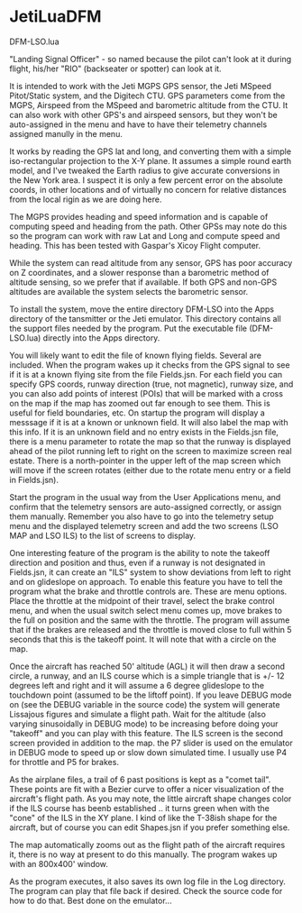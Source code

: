 # JetiLuaDFM

DFM-LSO.lua

"Landing Signal Officer" - so named because the pilot can't look at it during flight, his/her "RIO" (backseater or spotter) 
can look at it.

It is intended to work with the Jeti MGPS GPS sensor, the Jeti MSpeed Pitot/Static system, and the Digitech CTU. GPS parameters
come from the MGPS, Airspeed from the MSpeed and barometric altitude from the CTU. It can also work with other GPS's and airspeed sensors, but they won't be auto-assigned in the menu and have to have their telemetry channels assigned manully in the menu.

It works by reading the GPS lat and long, and converting them with a simple iso-rectangular projection to the X-Y plane. 
It assumes a simple round earth model, and I've tweaked the Earth radius to give accurate conversions in the New York area.
I suspect it is only a few percent error on the absolute coords, in other locations and of virtually no concern for relative distances from the local rigin as we are doing here.

The MGPS provides heading and speed information and is capable of computing speed and heading from the path. Other GPSs may note do this so the program can work with raw Lat and Long and compute speed and heading. This has been 
tested with Gaspar's Xicoy Flight computer.

While the system can read altitude from any sensor, GPS has poor accuracy on Z coordinates, and a slower response than a barometric method of altitude sensing, so we prefer that if available. If both GPS and non-GPS altitudes are available the system selects the barometric sensor.

To install the system, move the entire directory DFM-LSO into the Apps directory of the tansmitter or the Jeti emulator. This
directory contains all the support files needed by the program. Put the executable file (DFM-LSO.lua) directly into the Apps 
directory.

You will likely want to edit the file of known flying fields. Several are included. When the program wakes up it checks from the
GPS signal to see if it is at a known flying site from the file Fields.jsn. For each field you can specify GPS coords, runway 
direction (true, not magnetic), runway size, and you can also add points of interest (POIs) that will be marked with a cross
on the map if the map has zoomed out far enough to see them. This is useful for field boundaries, etc. On startup the program will display a messsage if it is at a known or unknown field. It will also label the map with this info. If it is an unknown field and no entry exists in the Fields.jsn file, there is a menu parameter to rotate the map so that the runway is displayed ahead of the pilot running left to right on the screen to maximize screen real estate. There is a north-pointer in the upper left of the map screen which will move if the screen rotates (either due to the rotate menu entry or a field in Fields.jsn).

Start the program in the usual way from the User Applications menu, and confirm that the telemetry sensors are auto-assigned
correctly, or assign them manually. Remember you also have to go into the telemetry setup menu and the displayed telemetry screen and add the two screens (LSO MAP and LSO ILS) to the list of screens to display.

One interesting feature of the program is the ability to note the takeoff direction and position and thus, even if a runway is
not designated in Fields.jsn, it can create an "ILS" system to show deviations from left to right and on glideslope on approach.
To enable this feature you have to tell the program what the brake and throttle controls are. These are menu options. Place the 
throttle at the midpoint of their travel, select the brake control menu, and when the usual switch select menu comes up, move 
brakes to the full on position and the same with the throttle. The program will assume that if the brakes are released and the 
throttle is moved close to full within 5 seconds that this is the takeoff point. It will note that with a circle on the map.

Once the aircraft has reached 50' altitude (AGL) it will then draw a second circle, a runway, and an ILS course which is a simple triangle that is +/- 12 degrees left and right and it will assume a 6 degree glideslope to the touchdown point (assumed to be the liftoff point). If you leave DEBUG mode on (see the DEBUG variable in the source code) the system will generate Lissajous figures and simulate a flight path. Wait for the altitude (also varying sinusoidally in DEBUG mode) to be increasing before doing your "takeoff" and you can play with this feature. The ILS screen is the second screen provided in addition to the map. the P7 slider is used on the emulator in DEBUG mode to speed up or slow down simulated time. I usually use P4 for throttle and P5 for brakes.

As the airplane files, a trail of 6 past positions is kept as a "comet tail". These points are fit with a Bezier curve to offer
a nicer visualization of the aircraft's flight path. As you may note, the little aircraft shape changes color if the ILS course 
has beenb established .. it turns green when with the "cone" of the ILS in the XY plane. I kind of like the T-38ish shape for
the aircraft, but of course you can edit Shapes.jsn if you prefer something else.

The map automatically zooms out as the flight path of the aircraft requires it, there is no way at present to do this manually. The program wakes up with an 800x400' window.

As the program executes, it also saves its own log file in the Log directory. The program can play that file back if desired. 
Check the source code for how to do that. Best done on the emulator...

